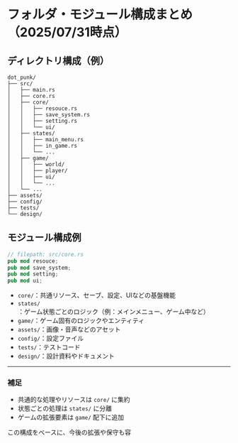 # フォルダ・モジュール構成まとめ（2025/07/31時点）

## ディレクトリ構成（例）

```
dot_punk/
├── src/
│   ├── main.rs
│   ├── core.rs
│   ├── core/
│   │   ├── resouce.rs
│   │   ├── save_system.rs
│   │   ├── setting.rs
│   │   └── ui/
│   ├── states/
│   │   ├── main_menu.rs
│   │   ├── in_game.rs
│   │   └── ...
│   ├── game/
│   │   ├── world/
│   │   ├── player/
│   │   ├── ui/
│   │   └── ...
│   └── ...
├── assets/
├── config/
├── tests/
└── design/
```

## モジュール構成例

```rust
// filepath: src/core.rs
pub mod resouce;
pub mod save_system;
pub mod setting;
pub mod ui;
```

- `core/`：共通リソース、セーブ、設定、UIなどの基盤機能
- `states/`：ゲーム状態ごとのロジック（例：メインメニュー、ゲーム中など）
- `game/`：ゲーム固有のロジックやエンティティ
- `assets/`：画像・音声などのアセット
- `config/`：設定ファイル
- `tests/`：テストコード
- `design/`：設計資料やドキュメント

---

### 補足
- 共通的な処理やリソースは `core/` に集約
- 状態ごとの処理は `states/` に分離
- ゲームの拡張要素は `game/` 配下に追加

この構成をベースに、今後の拡張や保守も容